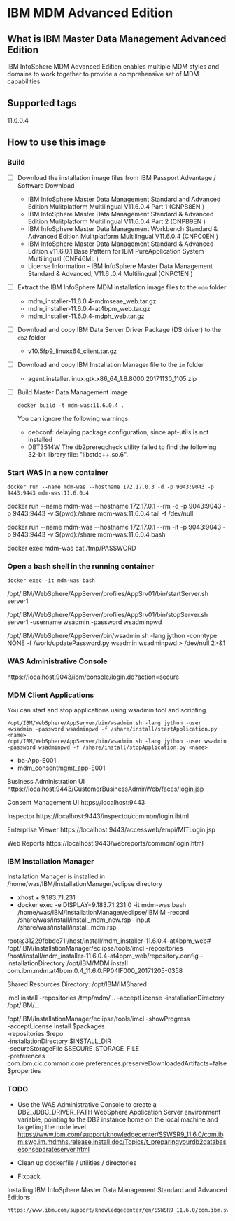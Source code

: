 # IBM MDM Advanced Edition

## What is IBM Master Data Management Advanced Edition

IBM InfoSphere MDM Advanced Edition enables multiple MDM styles and domains to work together to provide a comprehensive set of MDM capabilities.

## Supported tags

11.6.0.4

## How to use this image

### Build


- [ ] Download the installation image files from IBM Passport Advantage / Software Download

	* IBM InfoSphere Master Data Management Standard and Advanced Edition Mulitplatform Multilingual V11.6.0.4 Part 1 (CNPB8EN )
	* IBM InfoSphere Master Data Management Standard & Advanced Edition Mulitplatform Multilingual V11.6.0.4 Part 2 (CNPB9EN )
	* IBM InfoSphere Master Data Management Workbench Standard & Advanced Edition Mulitplatform Multilingual V11.6.0.4 (CNPC0EN )
	* IBM InfoSphere Master Data Management Standard & Advanced Edition v11.6.0.1 Base Pattern for IBM PureApplication System Multilingual (CNF46ML )
	* License Information - IBM InfoSphere Master Data Management Standard & Advanced, V11.6 .0.4 Multilingual (CNPC1EN )
	
- [ ] Extract the IBM InfoSphere MDM installation image files to the ```mdm``` folder

	* mdm_installer-11.6.0.4-mdmseae_web.tar.gz 
	* mdm_installer-11.6.0.4-at4bpm_web.tar.gz
	* mdm_installer-11.6.0.4-mdph_web.tar.gz
	
- [ ] Download and copy IBM Data Server Driver Package (DS driver) to the ```db2``` folder

	* v10.5fp9_linuxx64_client.tar.gz

- [ ] Download and copy IBM Installation Manager file to the ```im``` folder

	* agent.installer.linux.gtk.x86_64_1.8.8000.20171130_1105.zip

- [ ] Build Master Data Management image
	
	```
	docker build -t mdm-was:11.6.0.4 .
	```

	You can ignore the following warnings:
	* debconf: delaying package configuration, since apt-utils is not installed
	* DBT3514W  The db2prereqcheck utility failed to find the following 32-bit library file: "libstdc++.so.6". 

### Start WAS in a new container

```
docker run --name mdm-was --hostname 172.17.0.3 -d -p 9043:9043 -p 9443:9443 mdm-was:11.6.0.4
```

docker run --name mdm-was --hostname 172.17.0.1 --rm -d -p 9043:9043 -p 9443:9443 -v $(pwd):/share mdm-was:11.6.0.4 tail -f /dev/null

docker run --name mdm-was --hostname 172.17.0.1 --rm -it -p 9043:9043 -p 9443:9443 -v $(pwd):/share mdm-was:11.6.0.4 bash

docker exec mdm-was cat /tmp/PASSWORD


### Open a bash shell in the running container

```
docker exec -it mdm-was bash
```

/opt/IBM/WebSphere/AppServer/profiles/AppSrv01/bin/startServer.sh server1

/opt/IBM/WebSphere/AppServer/profiles/AppSrv01/bin/stopServer.sh server1 -username wsadmin -password wsadminpwd

/opt/IBM/WebSphere/AppServer/bin/wsadmin.sh -lang jython -conntype NONE -f /work/updatePassword.py wsadmin wsadminpwd > /dev/null 2>&1

### WAS Administrative Console

https://localhost:9043/ibm/console/login.do?action=secure

### MDM Client Applications

You can start and stop applications using wsadmin tool and scripting 
```
/opt/IBM/WebSphere/AppServer/bin/wsadmin.sh -lang jython -user <wsadmin -password wsadminpwd -f /share/install/startApplication.py <name>
/opt/IBM/WebSphere/AppServer/bin/wsadmin.sh -lang jython -user wsadmin -password wsadminpwd -f /share/install/stopApplication.py <name>
```

* ba-App-E001
* mdm_consentmgmt_app-E001

Business Administration UI
https://localhost:9443/CustomerBusinessAdminWeb/faces/login.jsp

Consent Management UI
https://localhost:9443

Inspector
https://localhost:9443/inspector/common/login.ihtml

Enterprise Viewer
https://localhost:9443/accessweb/empi/MITLogin.jsp

Web Reports
https://localhost:9443/webreports/common/login.html

### IBM Installation Manager

Installation Manager is installed in /home/was/IBM/InstallationManager/eclipse directory


* xhost + 9.183.71.231
* docker exec -e DISPLAY=9.183.71.231:0 -it mdm-was bash
/home/was/IBM/InstallationManager/eclipse/IBMIM -record /share/was/install/install_mdm_new.rsp -input /share/was/install/install_mdm.rsp

root@31229fbbde71:/host/install/mdm_installer-11.6.0.4-at4bpm_web# /opt/IBM/InstallationManager/eclipse/tools/imcl 
-repositories /host/install/mdm_installer-11.6.0.4-at4bpm_web/repository.config 
-installationDirectory /opt/IBM/MDM install com.ibm.mdm.at4bpm.0.4_11.6.0.FP04IF000_20171205-0358

Shared Resources Directory: /opt/IBM/IMShared

imcl install 
        -repositories /tmp/mdm/... 
        -acceptLicense 
        -installationDirectory /opt/IBM/...
        
        
/opt/IBM/InstallationManager/eclipse/tools/imcl -showProgress \
    -acceptLicense install $packages \
    -repositories $repo \
    -installationDirectory $INSTALL_DIR \
    -secureStorageFile $SECURE_STORAGE_FILE \
    -preferences com.ibm.cic.common.core.preferences.preserveDownloadedArtifacts=false \
    $properties
    

### TODO

* Use the WAS Administrative Console to create a DB2_JDBC_DRIVER_PATH WebSphere Application Server environment variable, pointing to the DB2 instance home on the local machine and targeting the node level.
  https://www.ibm.com/support/knowledgecenter/SSWSR9_11.6.0/com.ibm.swg.im.mdmhs.release.install.doc/Topics/t_preparingyourdb2databasesonseparateserver.html

* Clean up dockerfile / utilities / directories

* Fixpack




Installing IBM InfoSphere Master Data Management Standard and Advanced Editions

	https://www.ibm.com/support/knowledgecenter/en/SSWSR9_11.6.0/com.ibm.swg.im.mdmhs.release.install.doc/Topics/installing_std_adv_editions.html


   